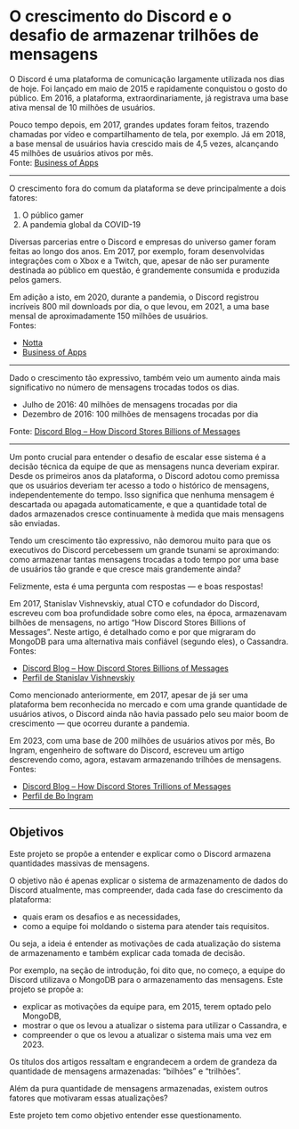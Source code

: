 # O crescimento do Discord e o desafio de armazenar trilhões de mensagens

O Discord é uma plataforma de comunicação largamente utilizada nos dias de hoje. Foi lançado em maio de 2015 e rapidamente conquistou o gosto do público. Em 2016, a plataforma, extraordinariamente, já registrava uma base ativa mensal de 10 milhões de usuários.

Pouco tempo depois, em 2017, grandes updates foram feitos, trazendo chamadas por vídeo e compartilhamento de tela, por exemplo. Já em 2018, a base mensal de usuários havia crescido mais de 4,5 vezes, alcançando 45 milhões de usuários ativos por mês.  
Fonte: [Business of Apps](https://www.businessofapps.com/data/discord-statistics/)

---

O crescimento fora do comum da plataforma se deve principalmente a dois fatores:

1. O público gamer
2. A pandemia global da COVID-19

Diversas parcerias entre o Discord e empresas do universo gamer foram feitas ao longo dos anos. Em 2017, por exemplo, foram desenvolvidas integrações com o Xbox e a Twitch, que, apesar de não ser puramente destinada ao público em questão, é grandemente consumida e produzida pelos gamers.

Em adição a isto, em 2020, durante a pandemia, o Discord registrou incríveis 800 mil downloads por dia, o que levou, em 2021, a uma base mensal de aproximadamente 150 milhões de usuários.  
Fontes:

- [Notta](<https://www.notta.ai/en/blog/discord-statistics#:~:text=about%20this%20platform.-,Discord%20stats%20(top%20picks),user%20base%20in%20September%202021>)
- [Business of Apps](https://www.businessofapps.com/data/discord-statistics/)

---

Dado o crescimento tão expressivo, também veio um aumento ainda mais significativo no número de mensagens trocadas todos os dias.

- Julho de 2016: 40 milhões de mensagens trocadas por dia
- Dezembro de 2016: 100 milhões de mensagens trocadas por dia

Fonte: [Discord Blog – How Discord Stores Billions of Messages](https://discord.com/blog/how-discord-stores-billions-of-messages)

---

Um ponto crucial para entender o desafio de escalar esse sistema é a decisão técnica da equipe de que as mensagens nunca deveriam expirar. Desde os primeiros anos da plataforma, o Discord adotou como premissa que os usuários deveriam ter acesso a todo o histórico de mensagens, independentemente do tempo. Isso significa que nenhuma mensagem é descartada ou apagada automaticamente, e que a quantidade total de dados armazenados cresce continuamente à medida que mais mensagens são enviadas.

Tendo um crescimento tão expressivo, não demorou muito para que os executivos do Discord percebessem um grande tsunami se aproximando: como armazenar tantas mensagens trocadas a todo tempo por uma base de usuários tão grande e que cresce mais grandemente ainda?

Felizmente, esta é uma pergunta com respostas — e boas respostas!

Em 2017, Stanislav Vishnevskiy, atual CTO e cofundador do Discord, escreveu com boa profundidade sobre como eles, na época, armazenavam bilhões de mensagens, no artigo “How Discord Stores Billions of Messages”. Neste artigo, é detalhado como e por que migraram do MongoDB para uma alternativa mais confiável (segundo eles), o Cassandra.  
Fontes:

- [Discord Blog – How Discord Stores Billions of Messages](https://discord.com/blog/how-discord-stores-billions-of-messages)
- [Perfil de Stanislav Vishnevskiy](https://www.linkedin.com/in/svishnevskiy/)

Como mencionado anteriormente, em 2017, apesar de já ser uma plataforma bem reconhecida no mercado e com uma grande quantidade de usuários ativos, o Discord ainda não havia passado pelo seu maior boom de crescimento — que ocorreu durante a pandemia.

Em 2023, com uma base de 200 milhões de usuários ativos por mês, Bo Ingram, engenheiro de software do Discord, escreveu um artigo descrevendo como, agora, estavam armazenando trilhões de mensagens.  
Fontes:

- [Discord Blog – How Discord Stores Trillions of Messages](https://discord.com/blog/how-discord-stores-trillions-of-messages)
- [Perfil de Bo Ingram](https://www.linkedin.com/in/bo-ingram-1a069275/)

---

## Objetivos

Este projeto se propõe a entender e explicar como o Discord armazena quantidades massivas de mensagens.

O objetivo não é apenas explicar o sistema de armazenamento de dados do Discord atualmente, mas compreender, dada cada fase do crescimento da plataforma:

- quais eram os desafios e as necessidades,
- como a equipe foi moldando o sistema para atender tais requisitos.

Ou seja, a ideia é entender as motivações de cada atualização do sistema de armazenamento e também explicar cada tomada de decisão.

Por exemplo, na seção de introdução, foi dito que, no começo, a equipe do Discord utilizava o MongoDB para o armazenamento das mensagens. Este projeto se propõe a:

- explicar as motivações da equipe para, em 2015, terem optado pelo MongoDB,
- mostrar o que os levou a atualizar o sistema para utilizar o Cassandra, e
- compreender o que os levou a atualizar o sistema mais uma vez em 2023.

Os títulos dos artigos ressaltam e engrandecem a ordem de grandeza da quantidade de mensagens armazenadas: “bilhões” e “trilhões”.

Além da pura quantidade de mensagens armazenadas, existem outros fatores que motivaram essas atualizações?

Este projeto tem como objetivo entender esse questionamento.
